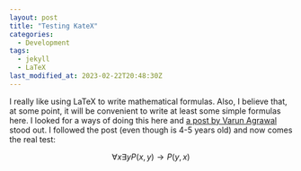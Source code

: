 ```yaml
---
layout: post
title: "Testing KateX"
categories:
  - Development
tags:
  - jekyll
  - LaTeX
last_modified_at: 2023-02-22T20:48:30Z
---
```


I really like using LaTeX to write mathematical formulas.
Also, I believe that, at some point, it will be convenient to write at least some simple formulas here.
I looked for a ways of doing this here and [a post by Varun Agrawal](https://varunagrawal.github.io/2018/03/27/latex-jekyll/) stood out.
I followed the post (even though is 4-5 years old) and now comes the real test:

$$\forall x \exists y P(x, y) \rightarrow P(y, x)$$
